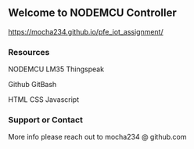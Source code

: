 ## Welcome to NODEMCU Controller 

https://mocha234.github.io/pfe_iot_assignment/


### Resources

NODEMCU
LM35
Thingspeak

Github
GitBash

HTML
CSS
Javascript


### Support or Contact

More info please reach out to mocha234 @ github.com
